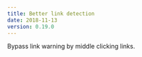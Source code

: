 ```yaml
---
title: Better link detection
date: 2018-11-13
version: 0.19.0
---
```


Bypass link warning by middle clicking links.
